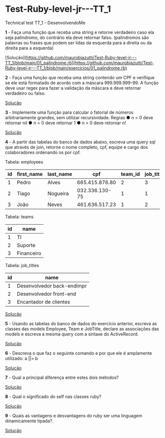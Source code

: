 # Test-Ruby-level-jr---TT_1
Technical test TT_1 - DesenvolvendoMe



**1** - Faça uma função que receba uma string e retorne verdadeiro caso ela seja palíndromo, do contrário ela deve retornar falso. (palíndromos são palavras ou frases que podem ser lidas da esquerda para a direita ou da direita para a esquerda)

[Solução](https://github.com/maurobiazutti/Test-Ruby-level-jr---TT_1/blob/main/01_palindrome.rb](https://github.com/maurobiazutti/Test-Ruby-level-jr---TT_1/blob/main/exercicios/01_palindrome.rb) 


**2** - Faça uma função que receba uma string contendo um CPF e verifique se ele está formatado de acordo com a máscara 999.999.999-99. A função deve usar regex para fazer a validação da máscara e deve retornar verdadeiro ou falso.

[Solução]( https://github.com/maurobiazutti/Test-Ruby-level-jr---TT_1/blob/main/02_verifica_cpf.rb )


**3** - Implemente uma função para calcular o fatorial de números arbitrariamente grandes, sem utilizar recursividade.
Regras
● n < 0 deve retornar nil
● n = 0 deve retornar 1
● n > 0 deve retornar n!

[Solução]( https://github.com/maurobiazutti/Test-Ruby-level-jr---TT_1/blob/main/03_fatorial_n.rb )


**4** - A partir das tabelas do banco de dados abaixo, escreva uma query sql que através de join, retorne o nome completo, cpf, equipe e cargo dos colaboradores ordenando os por cpf.

Tabela: employees

| id | first_name | last_name | cpf | team_id | job_title_id |
|---|---|---|---|---|--|
| 1 | Pedro | Alves | 665.415.876.80 | 2 | 3 |
| 2 | Tiago | Nogueira | 032.336.130-75 | 1 | 1 |
| 3 | João | Neves | 461.636.517.23 | 1 | 2 |


Tabela: teams

| id | name |
|---|---|
| 1 | TI |
| 2 | Suporte |
| 3 | Financeiro |

Tabela: job_titles

| id | name |
|---|---|
| 1 | Desenvolvedor back-endimpr |
| 2 | Desenvolvedor front-end |
| 3 | Encantador de clientes |

[Solução]( https://github.com/maurobiazutti/Test-Ruby-level-jr---TT_1/blob/main/04_query_sql.rb )

**5** - Usando as tabelas do banco de dados do exercício anterior, escreva as classes das models Employee, Team e JobTitle, declare as associações das models e escreva a mesma query com a sintaxe do ActiveRecord.

[Solução](  )


**6** - Descreva o que faz o seguinte comando e por que ele é amplamente utilizado: a ||= b

[Solução]( https://github.com/maurobiazutti/Test-Ruby-level-jr---TT_1/blob/main/06_comando_a%7C%7C%3Db.rb )


**7** - Qual a principal diferença entre estes dois métodos?

[Solução]( https://github.com/maurobiazutti/Test-Ruby-level-jr---TT_1/blob/main/07_java_ruby.rb )


**8** - Qual o significado do self nas classes ruby?

[Solução]( https://github.com/maurobiazutti/Test-Ruby-level-jr---TT_1/blob/main/08_self.rb )


**9** -  Quais as vantagens e desvantagens do ruby ser uma linguagem dinamicamente tipada?

[Solução]( https://github.com/maurobiazutti/Test-Ruby-level-jr---TT_1/blob/main/09_ruby_tipagem.rb )
